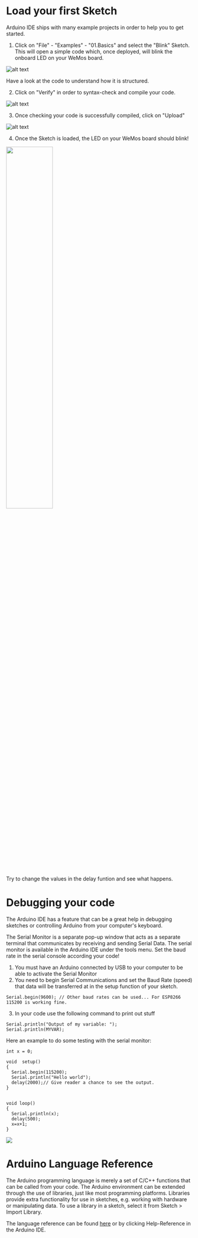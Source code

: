# Load your first Sketch
Arduino IDE ships with many example projects in order to help you to get started.

1. Click on "File" - "Examples" - "01.Basics" and select the "Blink" Sketch. This will open a simple code which, once deployed, will blink the onboard LED on your WeMos board.

![alt text](https://github.com/cvolkmer/iot-hackathon/blob/master/images/2_1_arduino_ide_first_sketch.png)

Have a look at the code to understand how it is structured.

2. Click on "Verify" in order to syntax-check and compile your code.

![alt text](https://github.com/cvolkmer/iot-hackathon/blob/master/images/2_2_arduino_ide_first_sketch.png)

3. Once checking your code is successfully compiled, click on "Upload"

![alt text](https://github.com/cvolkmer/iot-hackathon/blob/master/images/2_3_arduino_ide_first_sketch.png)

4. Once the Sketch is loaded, the LED on your WeMos board should blink!

<img src="https://github.com/cvolkmer/iot-hackathon/blob/master/images/2_4_arduino_ide_first_sketch.png" width="50%">

Try to change the values in the delay funtion and see what happens.

# Debugging your code

The Arduino IDE has a feature that can be a great help in debugging sketches or controlling Arduino from your computer's keyboard.

The Serial Monitor is a separate pop-up window that acts as a separate terminal that communicates by receiving and sending Serial Data. The serial monitor is available in the Arduino IDE under the tools menu. Set the baud rate in the serial console according your code!

1. You must have an Arduino connected by USB to your computer to be able to activate the Serial Monitor
2. You need to begin Serial Communications and set the Baud Rate (speed) that data will be transferred at in the setup function of your sketch.
```
Serial.begin(9600); // Other baud rates can be used... For ESP8266 115200 is working fine.
```
3. In your code use the following command to print out stuff
```
Serial.println("Output of my variable: ");
Serial.println(MYVAR);
```

Here an example to do some testing with the serial monitor:
```
int x = 0;

void  setup()
{
  Serial.begin(115200);
  Serial.println("Hello world");
  delay(2000);// Give reader a chance to see the output.
}


void loop()
{
  Serial.println(x);
  delay(500);
  x=x+1;
}
```

<img src="https://github.com/cvolkmer/iot-hackathon/blob/master/images/2_5_arduino_ide_serial_monitor.png">

# Arduino Language Reference

The Arduino programming language is merely a set of C/C++ functions that can be called from your code. The Arduino environment can be extended through the use of libraries, just like most programming platforms. Libraries provide extra functionality for use in sketches, e.g. working with hardware or manipulating data. To use a library in a sketch, select it from Sketch > Import Library. 

The language reference can be found <a href="https://www.arduino.cc/en/Reference/HomePage">here</a> or by clicking Help-Reference in the Arduino IDE.
